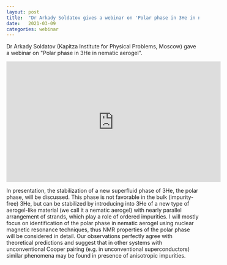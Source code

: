 ```yaml
---
layout: post
title:  "Dr Arkady Soldatov gives a webinar on 'Polar phase in 3He in nematic aerogel'(4pm UK)"
date:   2021-03-09
categories: webinar
---
```

Dr Arkady Soldatov (Kapitza Institute for Physical Problems, Moscow) gave a webinar on "Polar phase in 3He in nematic aerogel".

<iframe width="560" height="315" src="https://www.youtube.com/embed/Pc06N-OOuxM" frameborder="0" allow="accelerometer; autoplay; clipboard-write; encrypted-media; gyroscope; picture-in-picture" allowfullscreen></iframe>



In presentation, the stabilization of a new superfluid phase of 3He, the polar phase, will be discussed. This phase is not favorable in the bulk (impurity-free) 3He, but can be stabilized by introducing into 3He of a new type of aerogel-like material (we call it a nematic aerogel) with nearly parallel arrangement of strands, which play a role of ordered impurities. I will mostly focus on identification of the polar phase in nematic aerogel using nuclear magnetic resonance techniques, thus NMR properties of the polar phase will be considered in detail. Our observations perfectly agree with theoretical predictions and suggest that in other systems with unconventional Cooper pairing (e.g. in unconventional superconductors) similar phenomena may be found in presence of anisotropic impurities.
